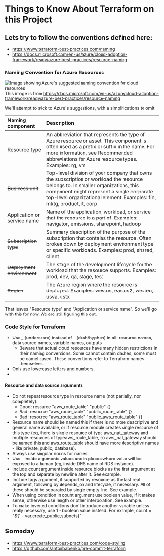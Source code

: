 # Things to Know About Terraform on this Project

## Lets try to follow the conventions defined here:

- https://www.terraform-best-practices.com/naming
- https://docs.microsoft.com/en-us/azure/cloud-adoption-framework/ready/azure-best-practices/resource-naming

### Naming Convention for Azure Resources

![Image showing Azure's suggested naming convention for cloud resources](https://docs.microsoft.com/en-us/azure/cloud-adoption-framework/_images/ready/resource-naming.png)
This image is from https://docs.microsoft.com/en-us/azure/cloud-adoption-framework/ready/azure-best-practices/resource-naming

We'll attempt to stick to Azure's suggestions, with a simplifications to omit

| Naming component            | Description                                                                                                                                                                                                                                             |
| :-------------------------- | :------------------------------------------------------------------------------------------------------------------------------------------------------------------------------------------------------------------------------------------------------ |
| Resource type               | An abbreviation that represents the type of Azure resource or asset. This component is often used as a prefix or suffix in the name. For more information, see Recommended abbreviations for Azure resource types. Examples: rg, vm                     |
| ~~Business unit~~           | Top-level division of your company that owns the subscription or workload the resource belongs to. In smaller organizations, this component might represent a single corporate top-level organizational element. Examples: fin, mktg, product, it, corp |
| Application or service name | Name of the application, workload, or service that the resource is a part of. Examples: navigator, emissions, sharepoint, hadoop                                                                                                                        |
| ~~Subscription type~~       | Summary description of the purpose of the subscription that contains the resource. Often broken down by deployment environment type or specific workloads. Examples: prod, shared, client                                                               |
| ~~Deployment environment~~  | The stage of the development lifecycle for the workload that the resource supports. Examples: prod, dev, qa, stage, test                                                                                                                                |
| ~~Region~~                  | The Azure region where the resource is deployed. Examples: westus, eastus2, westeu, usva, ustx                                                                                                                                                          |

That leaves "Resource type" and "Application or service name". So we'll go with this for now. We are still figuring this out.

### Code Style for Terraform

- Use \_ (underscore) instead of - (dash/hyphen) in all: resource names, data source names, variable names, outputs.
  - Beware that actual cloud resources have many hidden restrictions in their naming conventions. Some cannot contain dashes, some must be camel cased. These conventions refer to Terraform names themselves.
- Only use lowercase letters and numbers.
-

#### Resource and data source arguments

- Do not repeat resource type in resource name (not partially, nor completely):
  - Good: resource "aws_route_table" "public" {}
  - Bad: resource "aws_route_table" "public_route_table" {}
  - Bad: resource "aws_route_table" "public_aws_route_table" {}
- Resource name should be named this if there is no more descriptive and general name available, or if resource module creates single resource of this type (eg, there is single resource of type aws_nat_gateway and multiple resources of typeaws_route_table, so aws_nat_gateway should be named this and aws_route_table should have more descriptive names - like private, public, database).
- Always use singular nouns for names.
- Use - inside arguments values and in places where value will be exposed to a human (eg, inside DNS name of RDS instance).
- Include count argument inside resource blocks as the first argument at the top and separate by newline after it. See example.
- Include tags argument, if supported by resource as the last real argument, following by depends_on and lifecycle, if necessary. All of these should be separated by single empty line. See example.
- When using condition in count argument use boolean value, if it makes sense, otherwise use length or other interpolation. See example.
- To make inverted conditions don't introduce another variable unless really necessary, use 1 - boolean value instead. For example, count = "${1 - var.create_public_subnets}"

## Someday

- https://www.terraform-best-practices.com/code-styling
- https://github.com/antonbabenko/pre-commit-terraform
